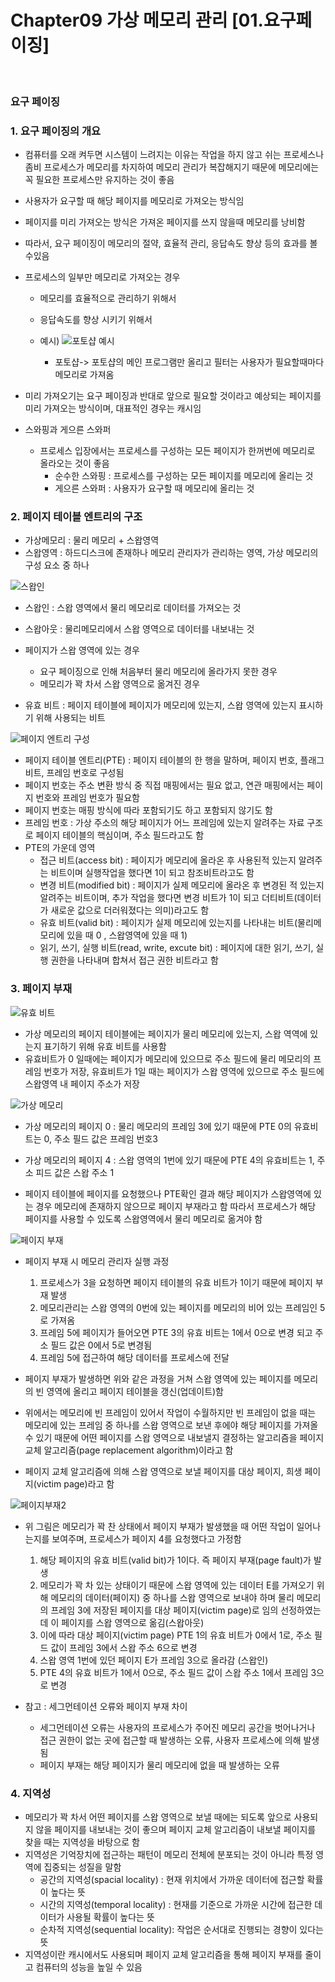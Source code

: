 # Chapter09 가상 메모리 관리 [01.요구페이징] 

<br>

### 요구 페이징

<h3>1. 요구 페이징의 개요 </h3>
   
   - 컴퓨터를 오래 켜두면 시스템이 느려지는 이유는 작업을 하지 않고 쉬는 프로세스나 좀비 프로세스가 메모리를 차지하여 메모리 관리가 복잡해지기 때문에 메모리에는 꼭 필요한 프로세스만 유지하는 것이 좋음 
   - 사용자가 요구할 때 해당 페이지를 메모리로 가져오는 방식임 
   - 페이지를 미리 가져오는 방식은 가져온 페이지를 쓰지 않을때 메모리를 낭비함
   - 따라서, 요구 페이징이 메모리의 절약, 효율적 관리, 응답속도 향상 등의 효과를 볼 수있음 

   - 프로세스의 일부만 메모리로 가져오는 경우 
      - 메모리를 효율적으로 관리하기 위해서
      - 응답속도를 향상 시키기 위해서

       -  예시) 
         ![포토샵 예시](https://user-images.githubusercontent.com/93310395/194001191-bf17aa75-ccfa-49ae-9718-8f59447292f1.png)

          - 포토샵-> 포토샵의 메인 프로그램만 올리고 필터는 사용자가 필요할때마다 메모리로 가져옴

   - 미리 가져오기는 요구 페이징과 반대로 앞으로 필요할 것이라고 예상되는 페이지를 미리 가져오는 방식이며, 대표적인 경우는 캐시임

   - 스와핑과 게으른 스와퍼 
      - 프로세스 입장에서는 프로세스를 구성하는 모든 페이지가 한꺼번에 메모리로 올라오는 것이 좋음
         - 순수한 스와핑 : 프로세스를 구성하는 모든 페이지를 메모리에 올리는 것
         - 게으른 스와퍼 : 사용자가 요구할 때 메모리에 올리는 것     

 <h3>2.  페이지 테이블 엔트리의 구조</h3>

   - 가상메모리 : 물리 메모리 + 스왑영역
   - 스왑영역 : 하드디스크에 존재하나 메모리 관리자가 관리하는 영역, 가상 메모리의 구성 요소 중 하나
   
   ![스왑인](https://user-images.githubusercontent.com/93310395/194001691-7ebd5158-b53b-4405-bc07-01f9bb18f8e3.png)

   - 스왑인 : 스왑 영역에서 물리 메모리로 데이터를 가져오는 것 
   - 스왑아웃 : 물리메모리에서 스왑 영역으로 데이터를 내보내는 것
    
   - 페이지가 스왑 영역에 있는 경우 
      - 요구 페이징으로 인해 처음부터 물리 메모리에 올라가지 못한 경우
      - 메모리가 꽉 차서 스왑 영역으로 옮겨진 경우
   - 유효 비트 : 페이지 테이블에 페이지가 메모리에 있는지, 스왑 영역에 있는지 표시하기 위해 사용되는 비트

   ![페이지 엔트리 구성](https://user-images.githubusercontent.com/93310395/194001944-5e7b75f2-2bec-4fae-a0f2-74e136a13b7f.png)

   - 페이지 테이블 엔트리(PTE) : 페이지 테이블의 한 행을 말하며, 페이지 번호, 플래그 비트, 프레임 번호로 구성됨    
   - 페이지 번호는 주소 변환 방식 중 직접 매핑에서는 필요 없고, 연관 매핑에서는 페이지 번호와 프레임 번호가 필요함 
   - 페이지 번호는 매핑 방식에 따라 포함되기도 하고 포함되지 않기도 함 
   - 프레임 번호 : 가상 주소의 해당 페이지가 어느 프레임에 있는지 알려주는 자료 구조로 페이지 테이블의 핵심이며, 주소 필드라고도 함 
   - PTE의 가운데 영역
      - 접근 비트(access bit) : 페이지가 메모리에 올라온 후 사용된적 있는지 알려주는 비트이며 실행작업을 했다면 1이 되고 참조비트라고도 함
      - 변경 비트(modified bit) : 페이지가 실제 메모리에 올라온 후 변경된 적 있는지 알려주는 비트이며, 추가 작업을 했다면 변경 비트가 1이 되고 더티비트(데이터가 새로운 값으로 더러워졌다는 의미)라고도 함 
      - 유효 비트(valid bit) : 페이지가 실제 메모리에 있는지를 나타내는 비트(물리메모리에 있을 때 0 , 스왑영역에 있을 때 1)
      - 읽기, 쓰기, 실행 비트(read, write, excute bit) : 페이지에 대한 읽기, 쓰기, 실행 권한을 나타내며 합쳐서 접근 권한 비트라고 함

<h3>3.  페이지 부재</h3>

   ![유효 비트](https://user-images.githubusercontent.com/93310395/194002449-28eee743-a375-4ea8-8e69-61ce466adce8.png)

   - 가상 메모리의 페이지 테이블에는 페이지가 물리 메모리에 있는지, 스왑 역역에 있는지 표기하기 위해 유효 비트를 사용함 
   - 유효비트가 0 일때에는 페이지가 메모리에 있으므로 주소 필드에 물리 메모리의 프레임 번호가 저장, 유효비트가 1일 때는 페이지가 스왑 영역에 있으므로 주소 필드에 스왑영역 내 페이지 주소가 저장 

   ![가상 메모리](https://user-images.githubusercontent.com/93310395/194002626-a1b4b611-dd72-43d5-8e0a-1769e376111e.png)

   - 가상 메모리의 페이지 0 : 물리 메모리의 프레임 3에 있기 때문에 PTE 0의 유효비트는 0, 주소 필드 값은 프레임 번호3 
   - 가상 메모리의 페이지 4 : 스왑 영역의 1번에 있기 때문에 PTE 4의 유효비트는 1, 주소 피드 값은 스왑 주소 1 

   - 페이지 테이블에 페이지를 요청했으나 PTE확인 결과 해당 페이지가 스왑영역에 있는 경우 메모리에 존재하지 않으므로 페이지 부재라고 함 따라서 프로세스가 해당 페이지를 사용할 수 있도록 스왑영역에서 물리 메모리로 옮겨야 함 

   ![페이지 부재](https://user-images.githubusercontent.com/93310395/194003642-179c9452-92e0-4919-b864-8e9e7ec8ccf6.jpg)

   -  페이지 부재 시 메모리 관리자 실행 과정 
      1. 프로세스가 3을 요청하면 페이지 테이블의 유효 비트가 1이기 때문에 페이지 부재 발생
      2. 메모리관리는 스왑 영역의 0번에 있는 페이지를 메모리의 비어 있는 프레임인 5로 가져옴
      3. 프레임 5에 페이지가 들어오면 PTE 3의 유효 비트는 1에서 0으로 변경 되고 주소 필드 값은 0에서 5로 변경됨 
      4. 프레임 5에 접근하여 해당 데이터를 프로세스에 전달 

   - 페이지 부재가 발생하면 위와 같은 과정을 거쳐 스왑 영역에 있는 페이지를 메모리의 빈 영역에 올리고 페이지 테이블을 갱신(업데이트)함
   - 위에서는 메모리에 빈 프레임이 있어서 작업이 수월하지만 빈 프레임이 없을 때는 메모리에 있는 프레임 중 하나를 스왑 영역으로 보낸 후에야 해당 페이지를 가져올 수 있기 때문에 어떤 페이지를 스왑 영역으로 내보낼지 결정하는 알고리즘을 페이지 교체 알고리즘(page replacement algorithm)이라고 함
   - 페이지 교체 알고리즘에 의해 스왑 영역으로 보낼 페이지를 대상 페이지, 희생 페이지(victim page)라고 함
  
![페이지부재2](https://user-images.githubusercontent.com/93310395/194003706-1bce9b05-9003-4069-b264-c74f564993a7.jpg)

   - 위 그림은 메모리가 꽉 찬 상태에서 페이지 부재가 발생했을 때 어떤 작업이 일어나는지를 보여주며, 프로세스가 페이지 4를 요청했다고 가정함 
      1. 해당 페이지의 유효 비트(valid bit)가 1이다. 즉 페이지 부재(page fault)가 발생
      2. 메모리가 꽉 차 있는 상태이기 때문에 스왑 영역에 있는 데이터 E를 가져오기 위해 메모리의 데이터(페이지) 중 하나를 스왑 영역으로 보내야 하며 물리 메모리의 프레임 3에 저장된 페이지를 대상 페이지(victim page)로 임의 선정하였는데 이 페이지를 스왑 영역으로 옮김(스왑아웃)
      4. 이에 따라 대상 페이지(victim page) PTE 1의 유효 비트가 0에서 1로, 주소 필드 값이 프레임 3에서 스왑 주소 6으로 변경
      5. 스왑 영역 1번에 있던 페이지 E가 프레임 3으로 올라감 (스왑인)
      6. PTE 4의 유효 비트가 1에서 0으로, 주소 필드 값이 스왑 주소 1에서 프레임 3으로 변경

   - 참고 : 세그먼테이션 오류와 페이지 부재 차이
      - 세그먼테이션 오류는 사용자의 프로세스가 주어진 메모리 공간을 벗어나거나 접근 권한이 없는 곳에 접근할 때 발생하는 오류, 사용자 프로세스에 의해 발생됨 
      - 페이지 부재는 해당 페이지가 물리 메모리에 없을 때 발생하는 오류 

<h3>4.  지역성</h3>

   - 메모리가 꽉 차서 어떤 페이지를 스왑 영역으로 보낼 때에는 되도록 앞으로 사용되지 않을 페이지를 내보내는 것이 좋으며 페이지 교체 알고리즘이 내보낼 페이지를 찾을 때는 지역성을 바탕으로 함 
   - 지역성은 기억장치에 접근하는 패턴이 메모리 전체에 분포되는 것이 아니라 특정 영역에 집중되는 성질을 말함 
      - 공간의 지역성(spacial locality) : 현재 위치에서 가까운 데이터에 접근할 확률이 높다는 뜻
      - 시간의 지역성(temporal locality) : 현재를 기준으로 가까운 시간에 접근한 데이터가 사용될 확률이 높다는 뜻
      - 순차적 지역성(sequential locality): 작업은 순서대로 진행되는 경향이 있다는 뜻
   - 지역성이란 캐시에서도 사용되며 페이지 교체 알고리즘을 통해 페이지 부재를 줄이고 컴퓨터의 성능을 높일 수 있음




​
   

      

   



``` 